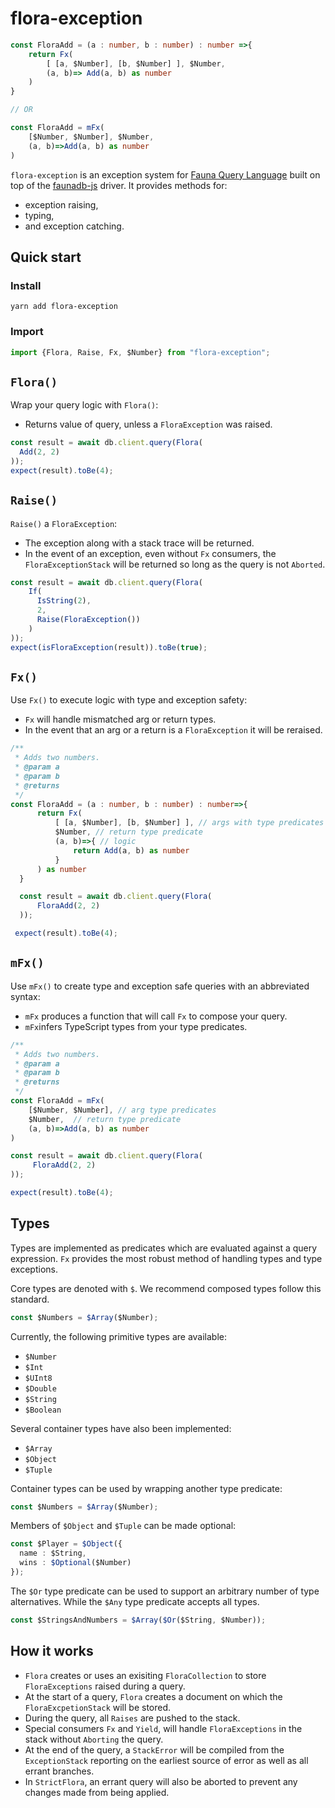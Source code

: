# flora-exception
```typescript
const FloraAdd = (a : number, b : number) : number =>{
    return Fx(
        [ [a, $Number], [b, $Number] ], $Number,
        (a, b)=> Add(a, b) as number
    )
}

// OR

const FloraAdd = mFx(
    [$Number, $Number], $Number,
    (a, b)=>Add(a, b) as number
)
```
`flora-exception` is an exception system for [Fauna Query Language](https://docs.fauna.com/fauna/current/api/fql/) built on top of the [faunadb-js](https://github.com/fauna/faunadb-js) driver. It provides methods for:
- exception raising, 
- typing,
- and exception catching.


## Quick start

### Install
`yarn add flora-exception`

### Import
```typescript
import {Flora, Raise, Fx, $Number} from "flora-exception";
```

## `Flora()`
Wrap your query logic with `Flora()`:
- Returns value of query, unless a `FloraException` was raised.
```typescript
const result = await db.client.query(Flora(
  Add(2, 2)
));
expect(result).toBe(4);
```

## `Raise()`
`Raise()` a `FloraException`:
- The exception along with a stack trace will be returned.
- In the event of an exception, even without `Fx` consumers, the `FloraExceptionStack` will be returned so long as the query is not `Aborted`.
```typescript
const result = await db.client.query(Flora(
    If(
      IsString(2),
      2,
      Raise(FloraException())
    )
));
expect(isFloraException(result)).toBe(true);
```

## `Fx()`
Use `Fx()` to execute logic with type and exception safety:
- `Fx` will handle mismatched arg or return types. 
- In the event that an arg or a return is a `FloraException` it will be reraised.
```typescript
/**
 * Adds two numbers.
 * @param a 
 * @param b 
 * @returns 
 */
const FloraAdd = (a : number, b : number) : number=>{
      return Fx(
          [ [a, $Number], [b, $Number] ], // args with type predicates
          $Number, // return type predicate
          (a, b)=>{ // logic
              return Add(a, b) as number
          }
      ) as number
  }

  const result = await db.client.query(Flora(
      FloraAdd(2, 2)
  ));

 expect(result).toBe(4);
```

## `mFx()`
Use `mFx()` to create type and exception safe queries with an abbreviated syntax:
- `mFx` produces a function that will call `Fx` to compose your query. 
- `mFx`infers TypeScript types from your type predicates.
```typescript
/**
 * Adds two numbers.
 * @param a 
 * @param b 
 * @returns 
 */
const FloraAdd = mFx(
    [$Number, $Number], // arg type predicates
    $Number,  // return type predicate
    (a, b)=>Add(a, b) as number
)

const result = await db.client.query(Flora(
     FloraAdd(2, 2)
));

expect(result).toBe(4);
```

## Types
Types are implemented as predicates which are evaluated against a query expression. `Fx` provides the most robust method of handling types and type exceptions.

Core types are denoted with `$`. We recommend composed types follow this standard.
```typescript
const $Numbers = $Array($Number);
```

Currently, the following primitive types are available:
- `$Number`
- `$Int`
- `$UInt8`
- `$Double`
- `$String`
- `$Boolean`

Several container types have also been implemented:
- `$Array`
- `$Object`
- `$Tuple`

Container types can be used by wrapping another type predicate:
```typescript
const $Numbers = $Array($Number);
```

Members of `$Object` and `$Tuple` can be made optional:
```typescript
const $Player = $Object({
  name : $String,
  wins : $Optional($Number)
});
```

The `$Or` type predicate can be used to support an arbitrary number of type alternatives. While the `$Any` type predicate accepts all types.
```typescript
const $StringsAndNumbers = $Array($Or($String, $Number));  
```

## How it works
- `Flora` creates or uses an exisiting `FloraCollection` to store `FloraExceptions` raised during a query.
- At the start of a query, `Flora` creates a document on which the `FloraExcpetionStack` will be stored.
- During the query, all `Raises` are pushed to the stack.
- Special consumers `Fx` and `Yield`, will handle `FloraExceptions` in the stack without `Aborting` the query.
- At the end of the query, a `StackError` will be compiled from the `ExceptionStack` reporting on the earliest source of error as well as all errant branches.
- In `StrictFlora`, an errant query will also be aborted to prevent any changes made from being applied.
